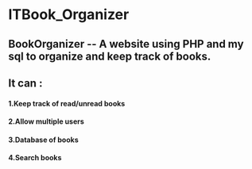 # ITBook_Organizer
## **BookOrganizer** -- A website using PHP and my sql to organize and keep track of books.
## It can :
#### 1.Keep track of read/unread books
#### 2.Allow multiple users
#### 3.Database of books
#### 4.Search books

